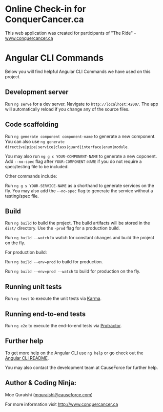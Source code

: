 # Online Check-in for ConquerCancer.ca

This web application was created for participants of "The Ride" - www.conquercancer.ca

# Angular CLI Commands 

Below you will find helpful Angular CLI Commands we have used on this project.

## Development server

Run `ng serve` for a dev server. Navigate to `http://localhost:4200/`. The app will automatically reload if you change any of the source files.

## Code scaffolding

Run `ng generate component component-name` to generate a new component. You can also use `ng generate directive|pipe|service|class|guard|interface|enum|module`.

You may also run `ng g c YOUR-COMPONENT-NAME` to generate a new coponent. Add `--no-spec` flag after `YOUR-COMPONENT-NAME` if you do not require a spec/testing file to be included.

Other commands include:

Run `ng g s YOUR-SERVICE-NAME` as a shorthand to generate services on the fly. You may also add the `--no-spec` flag to generate the service without a testing/spec file. 

## Build

Run `ng build` to build the project. The build artifacts will be stored in the `dist/` directory. Use the `-prod` flag for a production build.

Run `ng build --watch` to watch for constant changes and build the project on the fly.

For production build:

Run `ng build --env=prod` to build for production.

Run `ng build --env=prod --watch` to build for production on the fly.

## Running unit tests

Run `ng test` to execute the unit tests via [Karma](https://karma-runner.github.io).

## Running end-to-end tests

Run `ng e2e` to execute the end-to-end tests via [Protractor](http://www.protractortest.org/).

## Further help

To get more help on the Angular CLI use `ng help` or go check out the [Angular CLI README](https://github.com/angular/angular-cli/blob/master/README.md).

You may also contact the development team at CauseForce for further help.

## Author & Coding Ninja: 
Moe Quraishi (mquraishi@causeforce.com)

For more information visit http://www.conquercancer.ca
